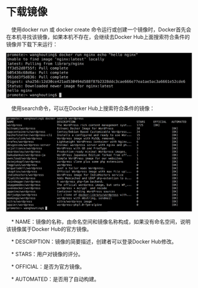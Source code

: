 <h1>下载镜像</h1>

<p>&emsp;使用docker run 或 docker create 命令运行或创建一个镜像时，Docker首先会在本机寻找该镜像，如果本机不存在，会继续去Docker Hub上面搜索符合条件的镜像并下载下来运行：</p>

<img src="./assets/25.png" />

<p>&emsp;使用search命令，可以在Docker Hub上搜索符合条件的镜像：</p>

<img src="./assets/26.png" />
<p>&emsp;* NAME：镜像的名称，由命名空间和镜像名称构成，如果没有命名空间，说明该镜像属于Docker Hub的官方镜像。</p>
<p>&emsp;* DESCRIPTION：镜像的简要描述，创建者可以登录Docker Hub修改。</p>
<p>&emsp;* STARS：用户对镜像的评分。</p>
<p>&emsp;* OFFICIAL：是否为官方镜像。</p>
<p>&emsp;* AUTOMATED：是否用了自动构建。</p>
























